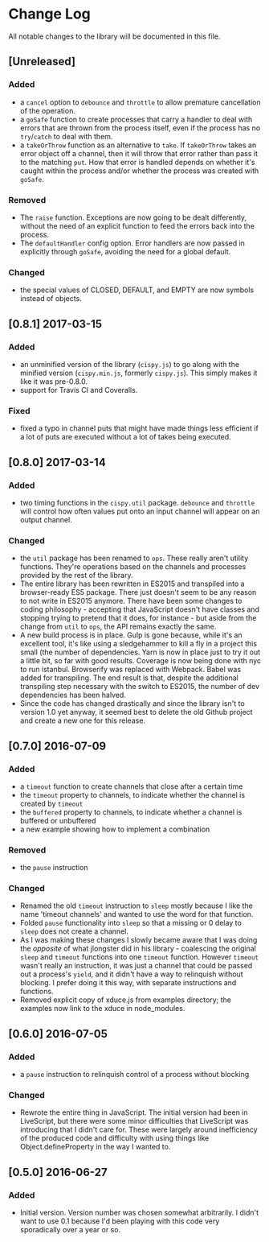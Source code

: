# Change Log

All notable changes to the library will be documented in this file.

## [Unreleased]
### Added
- a `cancel` option to `debounce` and `throttle` to allow premature cancellation of the operation.
- a `goSafe` function to create processes that carry a handler to deal with errors that are thrown from the process itself, even if the process has no `try`/`catch` to deal with them.
- a `takeOrThrow` function as an alternative to `take`. If `takeOrThrow` takes an error object off a channel, then it will throw that error rather than pass it to the matching `put`. How that error is handled depends on whether it's caught within the process and/or whether the process was created with `goSafe`.

### Removed
- The `raise` function. Exceptions are now going to be dealt differently, without the need of an explicit function to feed the errors back into the process.
- The `defaultHandler` config option. Error handlers are now passed in explicitly through `goSafe`, avoiding the need for a global default.

### Changed
- the special values of CLOSED, DEFAULT, and EMPTY are now symbols instead of objects.

## [0.8.1] 2017-03-15
### Added
- an unminified version of the library (`cispy.js`) to go along with the minified version (`cispy.min.js`, formerly `cispy.js`). This simply makes it like it was pre-0.8.0.
- support for Travis CI and Coveralls.

### Fixed
- fixed a typo in channel puts that might have made things less efficient if a lot of puts are executed without a lot of takes being executed.

## [0.8.0] 2017-03-14
### Added
- two timing functions in the `cispy.util` package. `debounce` and `throttle` will control how often values put onto an input channel will appear on an output channel.

### Changed
- the `util` package has been renamed to `ops`. These really aren't utility functions. They're operations based on the channels and processes provided by the rest of the library.
- The entire library has been rewritten in ES2015 and transpiled into a browser-ready ES5 package. There just doesn't seem to be any reason to not write in ES2015 anymore. There have been some changes to coding philosophy - accepting that JavaScript doesn't have classes and stopping trying to pretend that it does, for instance - but aside from the change from `util` to `ops`, the API remains exactly the same.
- A new build process is in place. Gulp is gone because, while it's an excellent tool, it's like using a sledgehammer to kill a fly in a project this small (the number of dependencies. Yarn is now in place just to try it out a little bit, so far with good results. Coverage is now being done with nyc to run istanbul. Browserify was replaced with Webpack. Babel was added for transpiling. The end result is that, despite the additional transpiling step necessary with the switch to ES2015, the number of dev dependencies has been halved.
- Since the code has changed drastically and since the library isn't to version 1.0 yet anyway, it seemed best to delete the old Github project and create a new one for this release.

## [0.7.0] 2016-07-09
### Added
- a `timeout` function to create channels that close after a certain time
- the `timeout` property to channels, to indicate whether the channel is created by `timeout`
- the `buffered` property to channels, to indicate whether a channel is buffered or unbuffered
- a new example showing how to implement a combination

### Removed
- the `pause` instruction

### Changed
- Renamed the old `timeout` instruction to `sleep` mostly because I like the name 'timeout channels' and wanted to use the word for that function.
- Folded `pause` functionality into `sleep` so that a missing or 0 delay to `sleep` does not create a channel.
- As I was making these changes I slowly became aware that I was doing the *opposite* of what jlongster did in his library - coalescing the original `sleep` and `timeout` functions into one `timeout` function. However `timeout` wasn't really an instruction, it was just a channel that could be passed out a process's `yield`, and it didn't have a way to relinquish without blocking. I prefer doing it this way, with separate instructions and functions.
- Removed explicit copy of xduce.js from examples directory; the examples now link to the xduce in node_modules.

## [0.6.0] 2016-07-05
### Added
- a `pause` instruction to relinquish control of a process without blocking

### Changed
- Rewrote the entire thing in JavaScript. The initial version had been in LiveScript, but there were some minor difficulties that LiveScript was introducing that I didn't care for. These were largely around inefficiency of the produced code and difficulty with using things like Object.defineProperty in the way I wanted to.

## [0.5.0] 2016-06-27
### Added
- Initial version. Version number was chosen somewhat arbitrarily. I didn't want to use 0.1 because I'd been playing with this code very sporadically over a year or so.

